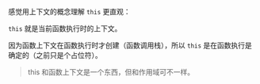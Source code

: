 感觉用上下文的概念理解 `this` 更直观：

`this` 就是当前函数执行时的上下文。

因为函数上下文在函数执行时才创建（函数调用栈），所以 `this` 是在函数执行是确定的（之前只是个占位符）。

> this 和函数上下文是一个东西，但和作用域可不一样。
